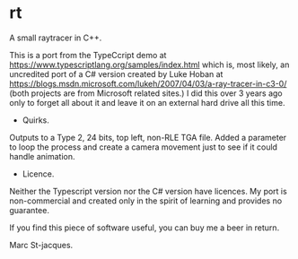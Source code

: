 # rt

A small raytracer in C++.

This is a port from the TypeCcript demo at https://www.typescriptlang.org/samples/index.html which is, most likely, an uncredited port of a C# version created by Luke Hoban at https://blogs.msdn.microsoft.com/lukeh/2007/04/03/a-ray-tracer-in-c3-0/  (both projects are from Microsoft related sites.)
I did this over 3 years ago only to forget all about it and leave it on an external hard drive all this time.

- Quirks.

Outputs to a Type 2, 24 bits, top left, non-RLE TGA file.
Added a parameter to loop the process and create a camera movement just to see if it could handle animation.

- Licence.

Neither the Typescript version nor the C# version have licences.  My port is non-commercial and created only in the spirit of learning and provides no guarantee.

If you find this piece of software useful, you can buy me a beer in return.

Marc St-jacques.